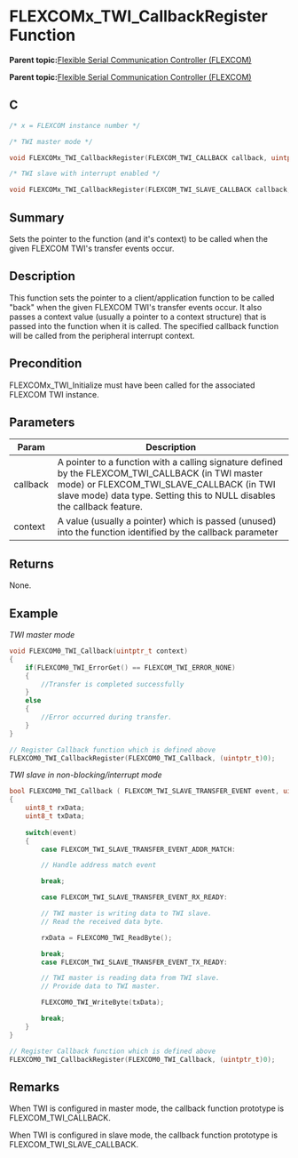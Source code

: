 # FLEXCOMx\_TWI\_CallbackRegister Function

**Parent topic:**[Flexible Serial Communication Controller \(FLEXCOM\)](GUID-137968B9-4089-44C6-9B5A-2F30929F6852.md)

**Parent topic:**[Flexible Serial Communication Controller \(FLEXCOM\)](GUID-1F0CC449-4122-4C77-A199-A7874C524FDD.md)

## C

```c
/* x = FLEXCOM instance number */

/* TWI master mode */

void FLEXCOMx_TWI_CallbackRegister(FLEXCOM_TWI_CALLBACK callback, uintptr_t context)			

/* TWI slave with interrupt enabled */

void FLEXCOMx_TWI_CallbackRegister(FLEXCOM_TWI_SLAVE_CALLBACK callback, uintptr_t context)	
```

## Summary

Sets the pointer to the function \(and it's context\) to be called when the given FLEXCOM TWI's transfer events occur.

## Description

This function sets the pointer to a client/application function to be called "back" when the given FLEXCOM TWI's transfer events occur. It also passes a context value \(usually a pointer to a context structure\) that is passed into the function when it is called. The specified callback function will be called from the peripheral interrupt context.

## Precondition

FLEXCOMx\_TWI\_Initialize must have been called for the associated FLEXCOM TWI instance.

## Parameters

|Param|Description|
|-----|-----------|
|callback|A pointer to a function with a calling signature defined by the FLEXCOM\_TWI\_CALLBACK \(in TWI master mode\) or FLEXCOM\_TWI\_SLAVE\_CALLBACK \(in TWI slave mode\) data type. Setting this to NULL disables the callback feature.|
|context|A value \(usually a pointer\) which is passed \(unused\) into the function identified by the callback parameter|

## Returns

None.

## Example

*TWI master mode*

```c
void FLEXCOM0_TWI_Callback(uintptr_t context)
{
    if(FLEXCOM0_TWI_ErrorGet() == FLEXCOM_TWI_ERROR_NONE)
    {
        //Transfer is completed successfully
    }
    else
    {
        //Error occurred during transfer.
    }
}

// Register Callback function which is defined above
FLEXCOM0_TWI_CallbackRegister(FLEXCOM0_TWI_Callback, (uintptr_t)0);
```

*TWI slave in non-blocking/interrupt mode*

```c
bool FLEXCOM0_TWI_Callback ( FLEXCOM_TWI_SLAVE_TRANSFER_EVENT event, uintptr_t context )
{
	uint8_t rxData;
	uint8_t txData;
	
    switch(event)
    {
        case FLEXCOM_TWI_SLAVE_TRANSFER_EVENT_ADDR_MATCH:

        // Handle address match event

        break;

        case FLEXCOM_TWI_SLAVE_TRANSFER_EVENT_RX_READY:

        // TWI master is writing data to TWI slave.
        // Read the received data byte.

        rxData = FLEXCOM0_TWI_ReadByte();

        break;
        case FLEXCOM_TWI_SLAVE_TRANSFER_EVENT_TX_READY:

        // TWI master is reading data from TWI slave.
        // Provide data to TWI master.

        FLEXCOM0_TWI_WriteByte(txData);

        break;        
    }
}

// Register Callback function which is defined above
FLEXCOM0_TWI_CallbackRegister(FLEXCOM0_TWI_Callback, (uintptr_t)0);
```

## Remarks

When TWI is configured in master mode, the callback function prototype is FLEXCOM\_TWI\_CALLBACK.

When TWI is configured in slave mode, the callback function prototype is FLEXCOM\_TWI\_SLAVE\_CALLBACK.

